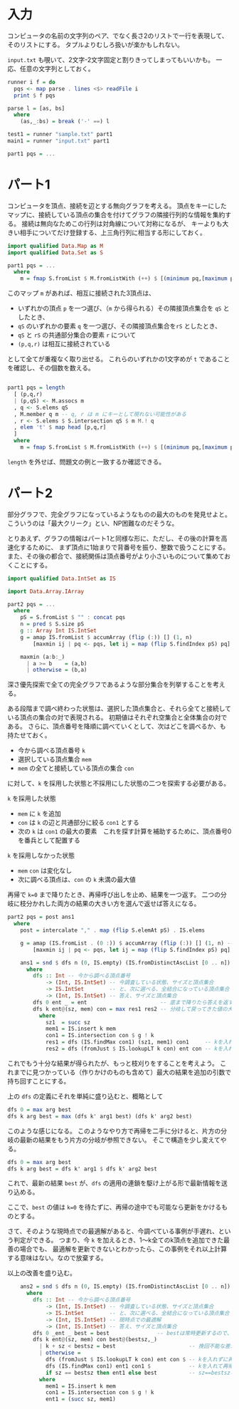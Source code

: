 # 入力

コンピュータの名前の文字列のペア、でなく長さ2のリストで一行を表現して、そのリストにする。
タプルよりむしろ扱いが楽かもしれない。

`input.txt` も覗いて、2文字-2文字固定と割りきってしまってもいいかも。
一応、任意の文字列としておく。

```haskell
runner i f = do
  pqs <- map parse . lines <$> readFile i
  print $ f pqs

parse l = [as, bs]
  where
    (as,_:bs) = break ('-' ==) l

test1 = runner "sample.txt" part1
main1 = runner "input.txt" part1

part1 pqs = ...
```

# パート1

コンピュータを頂点、接続を辺とする無向グラフを考える。
頂点をキーにしたマップに、接続している頂点の集合を付けてグラフの隣接行列的な情報を集約する。
接続は無向なためこの行列は対角線について対称になるが、
キーよりも大きい相手についてだけ登録する、上三角行列に相当する形にしておく。

```haskell
import qualified Data.Map as M
import qualified Data.Set as S

part1 pqs = ...
  where
    m = fmap S.fromList $ M.fromListWith (++) $ [(minimum pq,[maximum pq]) | pq <- pqs]
```

このマップ `m` があれば、相互に接続された3頂点は、

- いずれかの頂点 `p` を一つ選び、（`m` から得られる）その隣接頂点集合を `qS` としたとき、
- `qS` のいずれかの要素 `q` を一つ選び、その隣接頂点集合を`rS` としたとき、
- `qS` と `rS` の共通部分集合の要素 `r` について
- `(p,q,r)` は相互に接続されている

として全てが重複なく取り出せる。
これらのいずれかの1文字めが `t` であることを確認し、その個数を数える。

```haskell

part1 pqs = length
  [ (p,q,r)
  | (p,qS) <- M.assocs m
  , q <- S.elems qS
  , M.member q m -- q, r は m にキーとして現れない可能性がある
  , r <- S.elems $ S.intersection qS $ m M.! q
  , elem 't' $ map head [p,q,r]
  ]
  where
    m = fmap S.fromList $ M.fromListWith (++) $ [(minimum pq,[maximum pq]) | pq <- pqs]
```

`length` を外せば、問題文の例と一致するか確認できる。

# パート2

部分グラフで、完全グラフになっているようなものの最大のものを発見せよと。
こういうのは「最大クリーク」とい、NP困難なのだそうな。

とりあえず、グラフの情報はパート1と同様な形に、ただし、その後の計算を高速化するために、
まず頂点に1始まりで背番号を振り、整数で扱うことにする。
また、その後の都合で、接続関係は頂点番号がより小さいものについて集めておくことにする。

```haskell
import qualified Data.IntSet as IS

import Data.Array.IArray

part2 pqs = ...
  where
    pS = S.fromList $ "" : concat pqs
    n = pred $ S.size pS
    g :: Array Int IS.IntSet
    g = amap IS.fromList $ accumArray (flip (:)) [] (1, n)
        [maxmin ij | pq <- pqs, let ij = map (flip S.findIndex pS) pq]

    maxmin (a:b:_)
      | a >= b    = (a,b)
      | otherwise = (b,a)
```

深さ優先探索で全ての完全グラフであるような部分集合を列挙することを考える。

ある段階まで調べ終わった状態は、選択した頂点集合と、それら全てと接続している頂点の集合の対で表現される。
初期値はそれぞれ空集合と全体集合の対である。
さらに、頂点番号を降順に調べていくとして、次はどこを調べるか、も持たせておく。

- 今から調べる頂点番号 `k`
- 選択している頂点集合 `mem`
- `mem` の全てと接続している頂点の集合 `con`

に対して、`k` を採用した状態と不採用にした状態の二つを探索する必要がある。

`k` を採用した状態
- `mem` に `k` を追加
- `con` は `k` の辺と共通部分に絞る `con1` とする
- 次の `k` は `con1` の最大の要素　これを探す計算を補助するために、頂点番号0を番兵として配置する

`k` を採用しなかった状態
- `mem` `con` は変化なし
- 次に調べる頂点は、`con` の `k` 未満の最大値

再帰で `k=0` まで降りたとき、再帰呼び出しを止め、結果を一つ返す。
二つの分岐に枝分かれした両方の結果の大きい方を選んで返せば答えになる。

```haskell
part2 pqs = post ans1
  where
    post = intercalate "," . map (flip S.elemAt pS) . IS.elems

    g = amap (IS.fromList . (0 :)) $ accumArray (flip (:)) [] (1, n) -- 番兵入り
        [maxmin ij | pq <- pqs, let ij = map (flip S.findIndex pS) pq]

    ans1 = snd $ dfs n (0, IS.empty) (IS.fromDistinctAscList [0 .. n])
      where
        dfs :: Int -- 今から調べる頂点番号
            -> (Int, IS.IntSet) -- 今調査している状態、サイズと頂点集合
            -> IS.IntSet        -- と、次に選べる、全結合になっている頂点集合
            -> (Int, IS.IntSet) -- 答え、サイズと頂点集合
        dfs 0 ent _ = ent                       -- 底まで降りたら答えを返す
        dfs k ent@(sz, mem) con = max res1 res2 -- 分岐して戻ってきた値の大きい方
          where
            sz1  = succ sz
            mem1 = IS.insert k mem
            con1 = IS.intersection con $ g ! k
            res1 = dfs (IS.findMax con1) (sz1, mem1) con1     -- kを入れて再帰
            res2 = dfs (fromJust $ IS.lookupLT k con) ent con -- kを入れずに再帰
```

これでもう十分な結果が得られたが、もっと枝刈りをすることを考えよう。
これまでに見つかっている（作りかけのものも含めて）最大の結果を追加の引数で持ち回すことにする。

上の `dfs` の定義にそれを単純に盛り込むと、概略として

```haskell
dfs 0 = max arg best
dfs k arg best = max (dfs k' arg1 best) (dfs k' arg2 best)
```

このような感じになる。
このようなやり方で再帰を二手に分けると、片方の分岐の最新の結果をもう片方の分岐が参照できない。
そこで構造を少し変えてやる。

```haskell
dfs 0 = max arg best
dfs k arg best = dfs k' arg1 $ dfs k' arg2 best
```

これで、最新の結果 `best` が、`dfs` の適用の連鎖を駆け上がる形で最新情報を送り込める。

ここで、`best` の値は `k=0` を待たずに、再帰の途中でも可能なら更新をかけるものとする。

さて、そのような現時点での最適解があると、今調べている事例が手遅れ、という判定ができる。
つまり、今 `k` を加えるとき、1～k全てのk頂点を追加できた最善の場合でも、
最適解を更新できないとわかったら、この事例をそれ以上計算する意味はない。なので放棄する。

以上の改善を盛り込む。

```haskell
    ans2 = snd $ dfs n (0, IS.empty) (IS.fromDistinctAscList [0 .. n]) (0, IS.empty)
      where
        dfs :: Int -- 今から調べる頂点番号
            -> (Int, IS.IntSet) -- 今調査している状態、サイズと頂点集合
            -> IS.IntSet        -- と、次に選べる、全結合になっている頂点集合
            -> (Int, IS.IntSet) -- 現時点での最適解
            -> (Int, IS.IntSet) -- 答え、サイズと頂点集合
        dfs 0 _ent _ best = best               -- bestは常時更新するので、_entがベスト解ならbestも同じ内容
        dfs k ent@(sz, mem) con best@(bestsz,_)
          | k + sz < bestsz = best                       -- 挽回不能な差がついている
          | otherwise =
            dfs (fromJust $ IS.lookupLT k con) ent con $ -- kを入れずに再帰
            dfs (IS.findMax con1) ent1 con1 $            -- kを入れて再帰
            if sz == bestsz then ent1 else best          -- sz==bestszならsucc sz>bestszなので更新する
          where
            mem1 = IS.insert k mem
            con1 = IS.intersection con $ g ! k
            ent1 = (succ sz, mem1)
```
